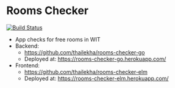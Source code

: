 # Rooms Checker
[![Build Status](https://travis-ci.org/thailekha/rooms-checker-elm.png?branch=master)](https://travis-ci.org/thailekha/rooms-checker-elm)

- App checks for free rooms in WIT
- Backend:
  - https://github.com/thailekha/rooms-checker-go
  - Deployed at: https://rooms-checker-go.herokuapp.com/
- Frontend:
  - https://github.com/thailekha/rooms-checker-elm
  - Deployed at: https://rooms-checker-elm.herokuapp.com/ 
